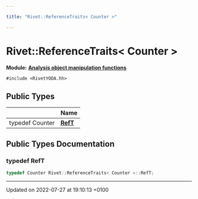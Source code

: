 ```yaml
---

title: "Rivet::ReferenceTraits< Counter >"

---
```


# Rivet::ReferenceTraits< Counter >

**Module:** **[Analysis object manipulation functions](http://example.org/modules/group__aomanip/)**






`#include <RivetYODA.hh>`

## Public Types

|                | Name           |
| -------------- | -------------- |
| typedef Counter | **[RefT](http://example.org/classes/structrivet_1_1referencetraits_3_01counter_01_4/#typedef-reft)**  |

## Public Types Documentation

### typedef RefT

```cpp
typedef Counter Rivet::ReferenceTraits< Counter >::RefT;
```


-------------------------------

Updated on 2022-07-27 at 19:10:13 +0100